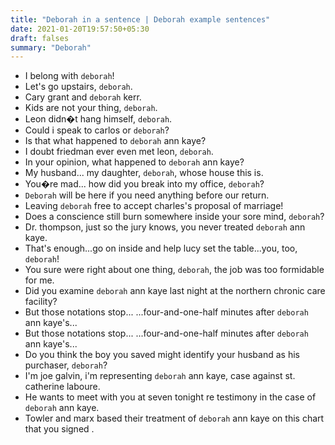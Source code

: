 ```yaml
---
title: "Deborah in a sentence | Deborah example sentences"
date: 2021-01-20T19:57:50+05:30
draft: falses
summary: "Deborah"
---
```

- I belong with `deborah`!
- Let's go upstairs, `deborah`.
- Cary grant and `deborah` kerr.
- Kids are not your thing, `deborah`.
- Leon didn�t hang himself, `deborah`.
- Could i speak to carlos or `deborah`?
- Is that what happened to `deborah` ann kaye?
- I doubt friedman ever even met leon, `deborah`.
- In your opinion, what happened to `deborah` ann kaye?
- My husband... my daughter, `deborah`, whose house this is.
- You�re mad... how did you break into my office, `deborah`?
- `Deborah` will be here if you need anything before our return.
- Leaving `deborah` free to accept charles's proposal of marriage!
- Does a conscience still burn somewhere inside your sore mind, `deborah`?
- Dr. thompson, just so the jury knows, you never treated `deborah` ann kaye.
- That's enough...go on inside and help lucy set the table...you, too, `deborah`!
- You sure were right about one thing, `deborah`, the job was too formidable for me.
- Did you examine `deborah` ann kaye last night at the northern chronic care facility?
- But those notations stop... ...four-and-one-half minutes after `deborah` ann kaye's...
- But those notations stop... ...four-and-one-half minutes after `deborah` ann kaye's...
- Do you think the boy you saved might identify your husband as his purchaser, `deborah`?
- I'm joe galvin, i'm representing `deborah` ann kaye, case against st. catherine laboure.
- He wants to meet with you at seven tonight re testimony in the case of `deborah` ann kaye.
- Towler and marx based their treatment of `deborah` ann kaye on this chart that you signed .
                 

